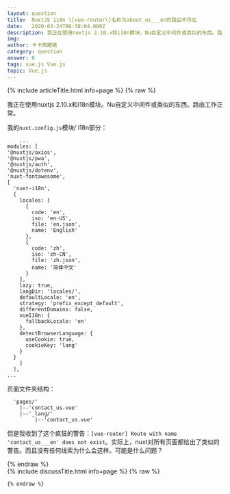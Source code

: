 ```yaml
---
layout: question
title:  NuxtJS i18n \[vue-router\]名称为about_us___en的路由不存在
date:   2020-03-24T06:38:04.000Z
description: 我正在使用nuxtjs 2.10.x和i18n模块。Nu自定义中间件或类似的东西。路由工作正常。我的nuxt.config.js模块/ i18n部分：...
img: 
author: 卡卡西猪猪
category: question
answer: 0
tags: vue.js Vue.js
topic: Vue.js
---
```

<div class="article-root">
  <div class="article">
    {% include articleTitle.html info=page %}
    {% raw %}
    <div class="article-content"><p><font style="vertical-align: inherit;"><font style="vertical-align: inherit;">我正在使用nuxtjs 2.10.x和i18n模块。</font><font style="vertical-align: inherit;">Nu自定义中间件或类似的东西。</font><font style="vertical-align: inherit;">路由工作正常。</font></font></p>

<p><font style="vertical-align: inherit;"><font style="vertical-align: inherit;">我的</font></font><code>nuxt.config.js</code><font style="vertical-align: inherit;"><font style="vertical-align: inherit;">模块/ i18n部分：</font></font></p>

<pre><code>    ...<font></font>
modules: [<font></font>
'@nuxtjs/axios',<font></font>
'@nuxtjs/pwa',<font></font>
'@nuxtjs/auth',<font></font>
'@nuxtjs/dotenv',<font></font>
'nuxt-fontawesome',<font></font>
[<font></font>
  'nuxt-i18n',<font></font>
  {<font></font>
    locales: [<font></font>
      {<font></font>
        code: 'en',<font></font>
        iso: 'en-US',<font></font>
        file: 'en.json',<font></font>
        name: 'English'<font></font>
      },<font></font>
      {<font></font>
        code: 'zh',<font></font>
        iso: 'zh-CN',<font></font>
        file: 'zh.json',<font></font>
        name: '简体中文'<font></font>
      }<font></font>
    ],<font></font>
    lazy: true,<font></font>
    langDir: 'locales/',<font></font>
    defaultLocale: 'en',<font></font>
    strategy: 'prefix_except_default',<font></font>
    differentDomains: false,<font></font>
    vueI18n: {<font></font>
      fallbackLocale: 'en'<font></font>
    },<font></font>
    detectBrowserLanguage: {<font></font>
      useCookie: true,<font></font>
      cookieKey: 'lang'<font></font>
    }<font></font>
  }<font></font>
    ]<font></font>
  ],<font></font>
...<font></font>
</code></pre>

<p><font style="vertical-align: inherit;"><font style="vertical-align: inherit;">页面文件夹结构：</font></font></p>

<pre><code>  'pages/'<font></font>
    |--'contact_us.vue'<font></font>
    |--'_lang/'<font></font>
         |--'contact_us.vue'<font></font>
</code></pre>

<p><font style="vertical-align: inherit;"><font style="vertical-align: inherit;">但是我收到了这个疯狂的警告：</font></font><code>[vue-router] Route with name 'contact_us___en' does not exist</code><font style="vertical-align: inherit;"><font style="vertical-align: inherit;">。</font><font style="vertical-align: inherit;">实际上，nuxt对所有页面都给出了类似的警告。</font><font style="vertical-align: inherit;">而且没有任何线索为什么会这样。</font><font style="vertical-align: inherit;">可能是什么问题？</font></font></p></div>
    {% endraw %}
  </div>

  <div class="discuss-wrapper">
    {% include discussTitle.html info=page %}
    {% raw %}
    
    {% endraw %}
  </div>
<div>
